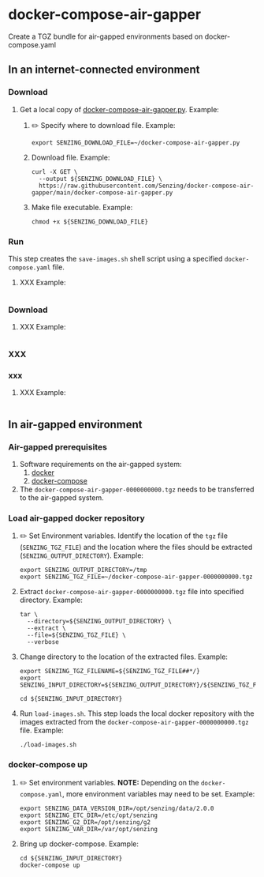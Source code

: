 # docker-compose-air-gapper
Create a TGZ bundle for air-gapped environments based on docker-compose.yaml


## In an internet-connected environment

### Download

1. Get a local copy of
   [docker-compose-air-gapper.py](docker-compose-air-gapper.py).
   Example:

    1. :pencil2: Specify where to download file.
       Example:

        ```console
        export SENZING_DOWNLOAD_FILE=~/docker-compose-air-gapper.py
        ```

    1. Download file.
       Example:

        ```console
        curl -X GET \
          --output ${SENZING_DOWNLOAD_FILE} \
          https://raw.githubusercontent.com/Senzing/docker-compose-air-gapper/main/docker-compose-air-gapper.py
        ```

    1. Make file executable.
       Example:

        ```console
        chmod +x ${SENZING_DOWNLOAD_FILE}
        ```

### Run

This step creates the `save-images.sh` shell script using a specified `docker-compose.yaml` file.

1. XXX
   Example:

    ```console
    ```

### Download

1. XXX
   Example:

    ```console

    ```

### XXX

### xxx

1. XXX
   Example:

    ```console
    ```

## In air-gapped environment

### Air-gapped prerequisites

1. Software requirements on the air-gapped system:
    1. [docker](https://github.com/Senzing/knowledge-base/blob/master/HOWTO/install-docker.md)
    1. [docker-compose](https://github.com/Senzing/knowledge-base/blob/master/HOWTO/install-docker-compose.md)
1. The `docker-compose-air-gapper-0000000000.tgz` needs to be transferred to the air-gapped system.

### Load air-gapped docker repository

1. :pencil2: Set Environment variables.
   Identify the location of the `tgz` file (`SENZING_TGZ_FILE`)
   and the location where the files should be extracted (`SENZING_OUTPUT_DIRECTORY`).
   Example:

    ```console
    export SENZING_OUTPUT_DIRECTORY=/tmp
    export SENZING_TGZ_FILE=~/docker-compose-air-gapper-0000000000.tgz
    ```

1. Extract `docker-compose-air-gapper-0000000000.tgz` file into specified directory.
   Example:

    ```console
    tar \
      --directory=${SENZING_OUTPUT_DIRECTORY} \
      --extract \
      --file=${SENZING_TGZ_FILE} \
      --verbose
    ```

1. Change directory to the location of the extracted files.
   Example:

    ```console
    export SENZING_TGZ_FILENAME=${SENZING_TGZ_FILE##*/}
    export SENZING_INPUT_DIRECTORY=${SENZING_OUTPUT_DIRECTORY}/${SENZING_TGZ_FILENAME%%.tgz}

    cd ${SENZING_INPUT_DIRECTORY}
    ```

1. Run `load-images.sh`.
   This step loads the local docker repository with the images extracted
   from the `docker-compose-air-gapper-0000000000.tgz` file.
   Example:

    ```console
    ./load-images.sh
    ```

### docker-compose up

1. :pencil2: Set environment variables.
   **NOTE:** Depending on the `docker-compose.yaml`, more environment variables may need to be set.
   Example:

    ```console
    export SENZING_DATA_VERSION_DIR=/opt/senzing/data/2.0.0
    export SENZING_ETC_DIR=/etc/opt/senzing
    export SENZING_G2_DIR=/opt/senzing/g2
    export SENZING_VAR_DIR=/var/opt/senzing
    ```

1. Bring up docker-compose.
   Example:

    ```console
    cd ${SENZING_INPUT_DIRECTORY}
    docker-compose up
    ```
